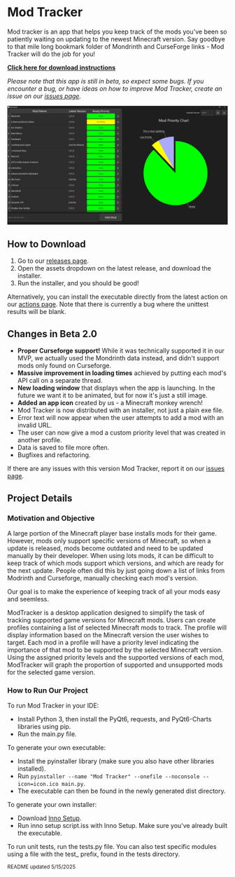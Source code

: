 # Mod Tracker

Mod tracker is an app that helps you keep track of the mods you've been so patiently waiting on updating to the newest Minecraft version. Say goodbye to that mile long bookmark folder of Mondrinth and CurseForge links - Mod Tracker will do the job for you!

**[Click here for download instructions](#how-to-download)**

*Please note that this app is still in beta, so expect some bugs. If you encounter a bug, or have ideas on how to improve Mod Tracker, create an issue on our [issues page](https://github.com/BigBoland41/ModTracker/issues).*

![alt text](screenshot%201.png)

## How to Download
1. Go to our [releases page](https://github.com/BigBoland41/ModTracker/releases).
2. Open the assets dropdown on the latest release, and download the installer.
3. Run the installer, and you should be good!

Alternatively, you can install the executable directly from the latest action on our [actions page](https://github.com/BigBoland41/ModTracker/actions/workflows/build-test.yml). Note that there is currently a bug where the unittest results will be blank.


## Changes in Beta 2.0
- **Proper Curseforge support!** While it was technically supported it in our MVP, we actually used the Mondrinth data instead, and didn't support mods only found on Curseforge.
- **Massive improvement in loading times** achieved by putting each mod's API call on a separate thread.
- **New loading window** that displays when the app is launching. In the future we want it to be animated, but for now it's just a still image.
- **Added an app icon** created by us - a Minecraft monkey wrench!
- Mod Tracker is now distributed with an installer, not just a plain exe file.
- Error text will now appear when the user attempts to add a mod with an invalid URL.
- The user can now give a mod a custom priority level that was created in another profile.
- Data is saved to file more often.
- Bugfixes and refactoring.

If there are any issues with this version Mod Tracker, report it on our [issues page](https://github.com/BigBoland41/ModTracker/issues).

## Project Details

### Motivation and Objective

A large portion of the Minecraft player base installs mods for their game. However, mods only support specific versions of Minecraft, so when a update is released, mods become outdated and need to be updated manually by their developer. When using lots mods, it can be difficult to keep track of which mods support which versions, and which are ready for the next update. People often did this by just going down a list of links from Modrinth and Curseforge, manually checking each mod's version.

Our goal is to make the experience of keeping track of all your mods easy and seemless.

ModTracker is a desktop application designed to simplify the task of tracking supported game versions for Minecraft mods. Users can create profiles containing a list of selected Minecraft mods to track. The profile will display information based on the Minecraft version the user wishes to target. Each mod in a profile will have a priority level indicating the importance of that mod to be supported by the selected Minecraft version. Using the assigned priority levels and the supported versions of each mod, ModTracker will graph the proportion of supported and unsupported mods for the selected game version.

### How to Run Our Project

To run Mod Tracker in your IDE:
- Install Python 3, then install the PyQt6, requests, and PyQt6-Charts libraries using pip.
- Run the main.py file.

To generate your own executable:
- Install the pyinstaller library (make sure you also have other libraries installed).
- Run `pyinstaller --name "Mod Tracker" --onefile --noconsole --icon=icon.ico main.py`.
- The executable can then be found in the newly generated dist directory.

To generate your own installer:
- Download [Inno Setup](https://jrsoftware.org/isinfo.php).
- Run inno setup script.iss with Inno Setup. Make sure you've already built the executable.

To run unit tests, run the tests.py file. You can also test specific modules using a file with the test_ prefix, found in the tests directory.

<sup> README updated 5/15/2025